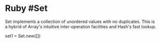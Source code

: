 # Ruby #Set 

Set implements a collection of unordered values with no duplicates. This is a hybrid of Array's intuitive inter-operation facilities and Hash's fast lookup.

set1 = Set.new([])
